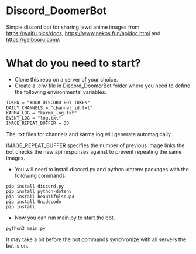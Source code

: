 # Discord_DoomerBot
Simple discord bot for sharing lewd anime images from https://waifu.pics/docs, https://www.nekos.fun/apidoc.html and 
https://gelbooru.com/.

# What do you need to start?
- Clone this repo on a server of your choice.
- Create a .env file in Discord_DoomerBot folder where you need to define the following environmental variables.
```
TOKEN = "YOUR DISCORD BOT TOKEN"
DAILY_CHANNELS = "channel_id.txt"
KARMA_LOG = "karma_log.txt"
EVENT_LOG = "log.txt"
IMAGE_REPEAT_BUFFER = 30
```
The .txt files for channels and karma log will generate automagically. 

IMAGE_REPEAT_BUFFER specifies the number of previous image links the bot checks the new api responses against to prevent 
repeating the same images.
- You will need to install discord.py and python-dotenv packages with the following commands.
``` 
pip install discord.py
pip install python-dotenv
pip install beautifulsoup4
pip install Unidecode
pip install 
```
- Now you can run main.py to start the bot.
``` 
python3 main.py
``` 
It may take a bit before the bot commands synchronize with all servers the bot is on.



